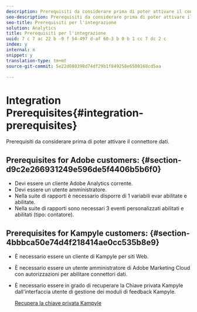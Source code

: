 ```yaml
---
description: Prerequisiti da considerare prima di poter attivare il connettore dati.
seo-description: Prerequisiti da considerare prima di poter attivare il connettore dati.
seo-title: Prerequisiti per l'integrazione
solution: Analytics
title: Prerequisiti per l'integrazione
uuid: 7 c 7 ac 22 b -9 f 54-497 d-af 60-3 b 0 b 1 cc 7 dc 2 c
index: y
internal: n
snippet: y
translation-type: tm+mt
source-git-commit: 5e22d080398d74df29b1f849258e6500168cd5aa

---
```



# Integration Prerequisites{#integration-prerequisites}

Prerequisiti da considerare prima di poter attivare il connettore dati.

## Prerequisites for Adobe customers: {#section-d9c2e266931249e596de5f4406b5b6f0}

* Devi essere un cliente Adobe Analytics corrente.
* Devi essere un utente amministratore.
* Nella suite di rapporti è necessario disporre di 1 variabili evar abilitate e abilitate.
* Nella suite di rapporti sono necessari 3 eventi personalizzati abilitati e abilitati (tipo: contatore).

## Prerequisites for Kampyle customers: {#section-4bbbca50e74d4f218414ae0cc535b8e9}

* È necessario essere un cliente di Kampyle per siti Web.
* È necessario essere un utente amministratore di Adobe Marketing Cloud con autorizzazioni per abilitare connettori dati.
* È necessario essere in grado di recuperare la Chiave privata Kampyle dall'interfaccia utente di gestione dei moduli di feedback Kampyle.

   [Recupera la chiave privata Kampyle](../kampyle-home/kampyle-private-key.md#task-08684d84572c48acb6fa90f0072526fb)

